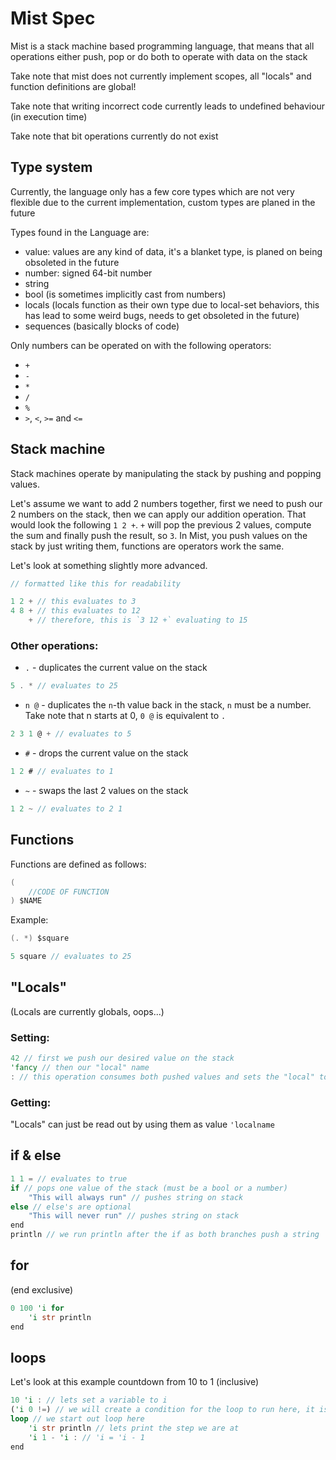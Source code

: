# Mist Spec

Mist is a stack machine based programming language, that means that all operations either push, pop or do both to operate with data on the stack

Take note that mist does not currently implement scopes, all "locals" and function definitions are global! 

Take note that writing incorrect code currently leads to undefined behaviour (in execution time)

Take note that bit operations currently do not exist

## Type system
Currently, the language only has a few core types which are not very flexible due to the current implementation, custom types are planed in the future

Types found in the Language are:
- value: values are any kind of data, it's a blanket type, is planed on being obsoleted in the future
- number: signed 64-bit number
- string
- bool (is sometimes implicitly cast from numbers)
- locals (locals function as their own type due to local-set behaviors, this has lead to some weird bugs, needs to get obsoleted in the future)
- sequences (basically blocks of code)

Only numbers can be operated on with the following operators:
- `+`
- `-`
- `*`
- `/`
- `%`
- `>`, `<`, `>=` and `<=`

## Stack machine
Stack machines operate by manipulating the stack by pushing and popping values.

Let's assume we want to add 2 numbers together, first we need to push our 2 numbers on the stack, then we can apply our addition operation.
That would look the following `1 2 +`. `+` will pop the previous 2 values, compute the sum and finally push the result, so `3`.
In Mist, you push values on the stack by just writing them, functions are operators work the same.

Let's look at something slightly more advanced.
```c
// formatted like this for readability

1 2 + // this evaluates to 3
4 8 + // this evaluates to 12
    + // therefore, this is `3 12 +` evaluating to 15
```

### Other operations:
- `.` - duplicates the current value on the stack
```c
5 . * // evaluates to 25
```
- `n @` - duplicates the `n`-th value back in the stack, `n` must be a number. Take note that n starts at 0, `0 @` is equivalent to `.`
```c
2 3 1 @ + // evaluates to 5
```
- `#` - drops the current value on the stack
```c
1 2 # // evaluates to 1
```
- `~` - swaps the last 2 values on the stack
```c
1 2 ~ // evaluates to 2 1
```

## Functions
Functions are defined as follows:
```c
(
    //CODE OF FUNCTION
) $NAME
```
Example:
```c
(. *) $square

5 square // evaluates to 25
```

## "Locals" 
(Locals are currently globals, oops...)
### Setting:
```rust
42 // first we push our desired value on the stack
'fancy // then our "local" name
: // this operation consumes both pushed values and sets the "local" to the value we supplied
```
### Getting:
"Locals" can just be read out by using them as value `'localname`

## if & else
```c
1 1 = // evaluates to true
if // pops one value of the stack (must be a bool or a number)
    "This will always run" // pushes string on stack
else // else's are optional
    "This will never run" // pushes string on stack
end
println // we run println after the if as both branches push a string
```

## for
(end exclusive)
```rust
0 100 'i for
    'i str println
end
```

## loops
Let's look at this example countdown from 10 to 1 (inclusive)
```rust
10 'i : // lets set a variable to i
('i 0 !=) // we will create a condition for the loop to run here, it is a similar syntax to function definition but we dont provide a name
loop // we start out loop here
    'i str println // lets print the step we are at
    'i 1 - 'i : // 'i = 'i - 1 
end
```
